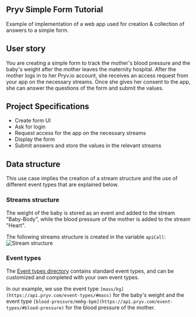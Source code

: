 ## Pryv Simple Form Tutorial 

Example of implementation of a web app used for creation & collection of answers to a simple form.

## User story

You are creating a simple form to track the mother's blood pressure and the baby's weight after the mother leaves the maternity hospital.
After the mother logs in to her Pryv.io account, she receives an access request from your app on the necessary streams.
Once she gives her consent to the app, she can answer the questions of the form and submit the values.

## Project Specifications

- Create form UI
- Ask for login
- Request access for the app on the necessary streams 
- Display the form
- Submit answers and store the values in the relevant streams

## Data structure

This use case implies the creation of a stream structure and the use of different event types that are explained below.

### Streams structure

The weight of the baby is stored as an event and added to the stream "Baby-Body", while the blood pressure of the mother is added to the stream "Heart".

The following streams structure is created in the variable `apiCall`:
![Stream structure](/assets/Use_case_form_collection.svg) 

### Event types

The [Event types directory](https://api.pryv.com/event-types/) contains standard event types, and can be customized and completed with your own event types.

In our example, we use the event type `[mass/kg](https://api.pryv.com/event-types/#mass)` for the baby's weight and the event type `[blood-pressure/mmhg-bpm](https://api.pryv.com/event-types/#blood-pressure)` for the blood pressure of the mother.